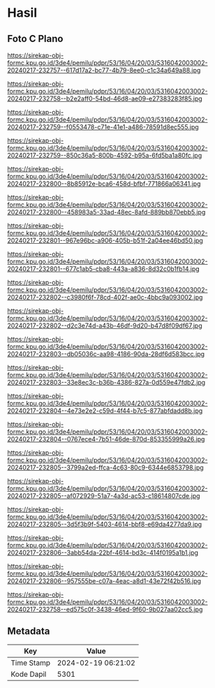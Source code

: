 # Hasil

## Foto C Plano

https://sirekap-obj-formc.kpu.go.id/3de4/pemilu/pdpr/53/16/04/20/03/5316042003002-20240217-232757--617d17a2-bc77-4b79-8ee0-c1c34a649a88.jpg

https://sirekap-obj-formc.kpu.go.id/3de4/pemilu/pdpr/53/16/04/20/03/5316042003002-20240217-232758--b2e2aff0-54bd-46d8-ae09-e27383283f85.jpg

https://sirekap-obj-formc.kpu.go.id/3de4/pemilu/pdpr/53/16/04/20/03/5316042003002-20240217-232759--f0553478-c71e-41e1-a486-78591d8ec555.jpg

https://sirekap-obj-formc.kpu.go.id/3de4/pemilu/pdpr/53/16/04/20/03/5316042003002-20240217-232759--850c36a5-800b-4592-b95a-6fd5ba1a80fc.jpg

https://sirekap-obj-formc.kpu.go.id/3de4/pemilu/pdpr/53/16/04/20/03/5316042003002-20240217-232800--8b85912e-bca6-458d-bfbf-771866a06341.jpg

https://sirekap-obj-formc.kpu.go.id/3de4/pemilu/pdpr/53/16/04/20/03/5316042003002-20240217-232800--458983a5-33ad-48ec-8afd-889bb870ebb5.jpg

https://sirekap-obj-formc.kpu.go.id/3de4/pemilu/pdpr/53/16/04/20/03/5316042003002-20240217-232801--967e96bc-a906-405b-b51f-2a04ee46bd50.jpg

https://sirekap-obj-formc.kpu.go.id/3de4/pemilu/pdpr/53/16/04/20/03/5316042003002-20240217-232801--677c1ab5-cba8-443a-a836-8d32c0b1fb14.jpg

https://sirekap-obj-formc.kpu.go.id/3de4/pemilu/pdpr/53/16/04/20/03/5316042003002-20240217-232802--c3980f6f-78cd-402f-ae0c-4bbc9a093002.jpg

https://sirekap-obj-formc.kpu.go.id/3de4/pemilu/pdpr/53/16/04/20/03/5316042003002-20240217-232802--d2c3e74d-a43b-46df-9d20-b47d8f09df67.jpg

https://sirekap-obj-formc.kpu.go.id/3de4/pemilu/pdpr/53/16/04/20/03/5316042003002-20240217-232803--db05036c-aa98-4186-90da-28df6d583bcc.jpg

https://sirekap-obj-formc.kpu.go.id/3de4/pemilu/pdpr/53/16/04/20/03/5316042003002-20240217-232803--33e8ec3c-b36b-4386-827a-0d559e47fdb2.jpg

https://sirekap-obj-formc.kpu.go.id/3de4/pemilu/pdpr/53/16/04/20/03/5316042003002-20240217-232804--4e73e2e2-c59d-4f44-b7c5-877abfdadd8b.jpg

https://sirekap-obj-formc.kpu.go.id/3de4/pemilu/pdpr/53/16/04/20/03/5316042003002-20240217-232804--0767ece4-7b51-46de-870d-853355999a26.jpg

https://sirekap-obj-formc.kpu.go.id/3de4/pemilu/pdpr/53/16/04/20/03/5316042003002-20240217-232805--3799a2ed-ffca-4c63-80c9-6344e6853798.jpg

https://sirekap-obj-formc.kpu.go.id/3de4/pemilu/pdpr/53/16/04/20/03/5316042003002-20240217-232805--af072929-51a7-4a3d-ac53-c18614807cde.jpg

https://sirekap-obj-formc.kpu.go.id/3de4/pemilu/pdpr/53/16/04/20/03/5316042003002-20240217-232805--3d5f3b9f-5403-4614-bbf8-e69da4277da9.jpg

https://sirekap-obj-formc.kpu.go.id/3de4/pemilu/pdpr/53/16/04/20/03/5316042003002-20240217-232806--3abb54da-22bf-4614-bd3c-414f0195a1b1.jpg

https://sirekap-obj-formc.kpu.go.id/3de4/pemilu/pdpr/53/16/04/20/03/5316042003002-20240217-232806--957555be-c07a-4eac-a8d1-43e72f42b516.jpg

https://sirekap-obj-formc.kpu.go.id/3de4/pemilu/pdpr/53/16/04/20/03/5316042003002-20240217-232758--ed575c0f-3438-46ed-9f60-9b027aa02cc5.jpg


## Metadata

| Key        | Value               |
| ---------- | ------------------- |
| Time Stamp | 2024-02-19 06:21:02 |
| Kode Dapil | 5301                |



